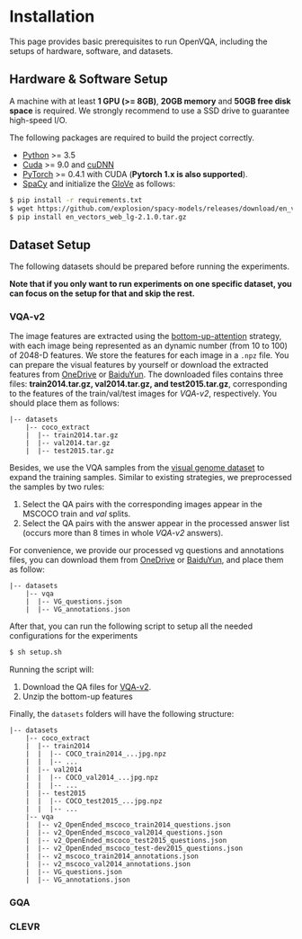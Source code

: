# Installation

This page provides basic prerequisites to run OpenVQA, including the setups of hardware, software, and datasets.

## Hardware & Software Setup

A machine with at least **1 GPU (>= 8GB)**, **20GB memory** and **50GB free disk space** is required.  We strongly recommend to use a SSD drive to guarantee high-speed I/O.

The following packages are required to build the project correctly.

- [Python](https://www.python.org/downloads/) >= 3.5
- [Cuda](https://developer.nvidia.com/cuda-toolkit) >= 9.0 and [cuDNN](https://developer.nvidia.com/cudnn)
- [PyTorch](http://pytorch.org/) >= 0.4.1 with CUDA (**Pytorch 1.x is also supported**).
- [SpaCy](https://spacy.io/) and initialize the [GloVe](https://github.com/explosion/spacy-models/releases/download/en_vectors_web_lg-2.1.0/en_vectors_web_lg-2.1.0.tar.gz) as follows:

```bash
$ pip install -r requirements.txt
$ wget https://github.com/explosion/spacy-models/releases/download/en_vectors_web_lg-2.1.0/en_vectors_web_lg-2.1.0.tar.gz -O en_vectors_web_lg-2.1.0.tar.gz
$ pip install en_vectors_web_lg-2.1.0.tar.gz
```

## Dataset Setup

The following datasets should be prepared before running the experiments. 

**Note that if you only want to run experiments on one specific dataset, you can focus on the setup for that and skip the rest.** 

### VQA-v2

 The image features are extracted using the [bottom-up-attention](https://github.com/peteanderson80/bottom-up-attention) strategy, with each image being represented as an dynamic number (from 10 to 100) of 2048-D features. We store the features for each image in a `.npz` file. You can prepare the visual features by yourself or download the extracted features from [OneDrive](https://awma1-my.sharepoint.com/:f:/g/personal/yuz_l0_tn/EsfBlbmK1QZFhCOFpr4c5HUBzUV0aH2h1McnPG1jWAxytQ?e=2BZl8O) or [BaiduYun](https://pan.baidu.com/s/1C7jIWgM3hFPv-YXJexItgw#list/path=%2F). The downloaded files contains three files: **train2014.tar.gz, val2014.tar.gz, and test2015.tar.gz**, corresponding to the features of the train/val/test images for *VQA-v2*, respectively. You should place them as follows:

```angular2html
|-- datasets
	|-- coco_extract
	|  |-- train2014.tar.gz
	|  |-- val2014.tar.gz
	|  |-- test2015.tar.gz
```

Besides, we use the VQA samples from the [visual genome dataset](http://visualgenome.org/) to expand the training samples. Similar to existing strategies, we preprocessed the samples by two rules:

1. Select the QA pairs with the corresponding images appear in the MSCOCO train and *val* splits.
2. Select the QA pairs with the answer appear in the processed answer list (occurs more than 8 times in whole *VQA-v2* answers).

For convenience, we provide our processed vg questions and annotations files, you can download them from [OneDrive](https://awma1-my.sharepoint.com/:f:/g/personal/yuz_l0_tn/EmVHVeGdck1IifPczGmXoaMBFiSvsegA6tf_PqxL3HXclw) or [BaiduYun](https://pan.baidu.com/s/1QCOtSxJGQA01DnhUg7FFtQ#list/path=%2F), and place them as follow:


```angular2html
|-- datasets
	|-- vqa
	|  |-- VG_questions.json
	|  |-- VG_annotations.json
```

After that, you can run the following script to setup all the needed configurations for the experiments

```bash
$ sh setup.sh
```

Running the script will: 

1. Download the QA files for [VQA-v2](https://visualqa.org/download.html).
2. Unzip the bottom-up features

Finally, the `datasets` folders will have the following structure:

```angular2html
|-- datasets
	|-- coco_extract
	|  |-- train2014
	|  |  |-- COCO_train2014_...jpg.npz
	|  |  |-- ...
	|  |-- val2014
	|  |  |-- COCO_val2014_...jpg.npz
	|  |  |-- ...
	|  |-- test2015
	|  |  |-- COCO_test2015_...jpg.npz
	|  |  |-- ...
	|-- vqa
	|  |-- v2_OpenEnded_mscoco_train2014_questions.json
	|  |-- v2_OpenEnded_mscoco_val2014_questions.json
	|  |-- v2_OpenEnded_mscoco_test2015_questions.json
	|  |-- v2_OpenEnded_mscoco_test-dev2015_questions.json
	|  |-- v2_mscoco_train2014_annotations.json
	|  |-- v2_mscoco_val2014_annotations.json
	|  |-- VG_questions.json
	|  |-- VG_annotations.json

```

### GQA

### CLEVR



